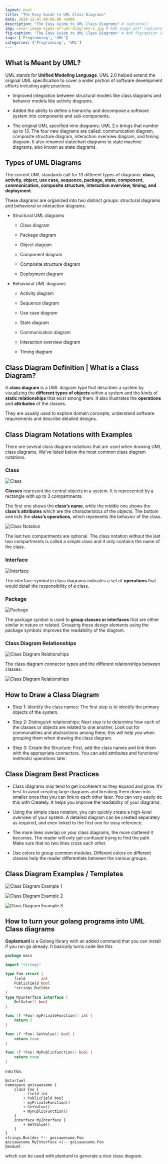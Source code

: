```yaml
---
layout: post
title: "The Easy Guide to UML Class Diagrams"
date: 2020-12-01 00:06:00 +0800
description: "The Easy Guide to UML Class Diagrams" # (optional)
img: cover-image-types-of-uml-diagrams-1.jpg # Add image post (optional)
fig-caption: "The Easy Guide to UML Class Diagrams" # Add figcaption (optional)
tags: ['Programming', 'UML']
categories: ['Programming', 'UML']
---
```


## What is Meant by UML?

UML stands for **Unified Modeling Language**. UML 2.0 helped extend the original UML specification to cover a wider portion of software development efforts including agile practices.

- Improved integration between structural models like class diagrams and behavior models like activity diagrams.

- Added the ability to define a hierarchy and decompose a software system into components and sub-components.

- The original UML specified nine diagrams; UML 2.x brings that number up to 13. The four new diagrams are called: communication diagram, composite structure diagram, interaction overview diagram, and timing diagram. It also renamed statechart diagrams to state machine diagrams, also known as state diagrams.

## Types of UML Diagrams

The current UML standards call for 13 different types of diagrams: **class, activity, object, use case, sequence, package, state, component, communication, composite structure, interaction overview, timing, and deployment**.

These diagrams are organized into two distinct groups: structural diagrams and behavioral or interaction diagrams.

- Structural UML diagrams

    - Class diagram

    - Package diagram

    - Object diagram

    - Component diagram

    - Composite structure diagram

    - Deployment diagram

- Behavioral UML diagrams

    - Activity diagram

    - Sequence diagram

    - Use case diagram

    - State diagram

    - Communication diagram

    - Interaction overview diagram

    - Timing diagram

## Class Diagram Definition | What is a Class Diagram?

A **class diagram** is a UML diagram type that describes a system by visualizing the **different types of objects** within a system and the kinds of **static relationships** that exist among them. It also illustrates the **operations** and **attributes** of the classes.

They are usually used to explore domain concepts, understand software requirements and describe detailed designs.

## Class Diagram Notations with Examples

There are several class diagram notations that are used when drawing UML class diagrams. We’ve listed below the most common class diagram notations.

### Class

![Class]({{site.baseurl}}/assets/img/the-easy-guide-to-UML-class-diagrams-001.png)

**Classes** represent the central objects in a system. It is represented by a rectangle with up to 3 compartments.

The first one shows the **class’s name**, while the middle one shows the **class’s attributes** which are the characteristics of the objects. The bottom one lists the **class’s operations**, which represents the behavior of the class.

![Class Notation]({{site.baseurl}}/assets/img/the-easy-guide-to-UML-class-diagrams-002.png)

The last two compartments are optional. The class notation without the last two compartments is called a simple class and it only contains the name of the class.

### Interface

![Interface]({{site.baseurl}}/assets/img/the-easy-guide-to-UML-class-diagrams-003.png)

The interface symbol in class diagrams indicates a set of **operations** that would detail the responsibility of a class.

### Package

![Package]({{site.baseurl}}/assets/img/the-easy-guide-to-UML-class-diagrams-004.png)

The package symbol is used to **group classes or interfaces** that are either similar in nature or related. Grouping these design elements using the package symbols improves the readability of the diagram.

### Class Diagram Relationships

![Class Diagram Relationships]({{site.baseurl}}/assets/img/the-easy-guide-to-UML-class-diagrams-005.png)

The class diagram connector types and the different relationships between classes:

![Class Diagram Relationships]({{site.baseurl}}/assets/img/the-easy-guide-to-UML-class-diagrams-009.png)

## How to Draw a Class Diagram

- Step 1: Identify the class names: The first step is to identify the primary objects of the system.

- Step 2: Distinguish relationships: Next step is to determine how each of the classes or objects are related to one another. Look out for commonalities and abstractions among them; this will help you when grouping them when drawing the class diagram.

- Step 3: Create the Structure: First, add the class names and link them with the appropriate connectors. You can add attributes and functions/ methods/ operations later.

## Class Diagram Best Practices

- Class diagrams may tend to get incoherent as they expand and grow. It’s best to avoid creating large diagrams and breaking them down into smaller ones that you can link to each other later. You can very easily do this with Creately. It helps you improve the readability of your diagrams.

- Using the simple class notation, you can quickly create a high-level overview of your system. A detailed diagram can be created separately as required, and even linked to the first one for easy reference.

- The more lines overlap on your class diagrams, the more cluttered it becomes. The reader will only get confused trying to find the path. Make sure that no two lines cross each other.

- Use colors to group common modules. Different colors on different classes help the reader differentiate between the various groups.

## Class Diagram Examples / Templates

![Class Diagram Example 1]({{site.baseurl}}/assets/img/the-easy-guide-to-UML-class-diagrams-006.png)

![Class Diagram Example 2]({{site.baseurl}}/assets/img/the-easy-guide-to-UML-class-diagrams-007.png)

![Class Diagram Example 3]({{site.baseurl}}/assets/img/the-easy-guide-to-UML-class-diagrams-008.png)

## How to turn your golang programs into UML Class diagrams

**Goplantuml** is a Golang library with an added command that you can install if you run go already. It basically turns code like this

```go
package main

import "strings"

type Foo struct {
    field       int
    PublicField bool
    *strings.Builder
}
type MyInterface interface {
    GetValue() bool
}

func (f *Foo) myPrivateFunction() int {
    return 3
}

func (f *Foo) GetValue() bool {
    return true
}

func (f *Foo) MyPublicFunction() bool {
    return true
}
```

into this

```
@startuml
namespace goisawesome {
    class Foo {
        - field int
        + PublicField bool
        - myPrivateFunction() 
        + GetValue() 
        + MyPublicFunction() 
    }
    interface MyInterface {
        + GetValue() 
    }
}
strings.Builder *-- goisawesome.Foo
goisawesome.MyInterface <|-- goisawesome.Foo
@enduml
```

which can be used with plantuml to generate a nice class diagram.
